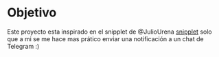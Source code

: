 # Objetivo

Este proyecto esta inspirado en el snipplet de @JulioUrena [snipplet](https://t.co/cEzszNMOyp?amp=1) solo que a mi se me hace mas prático enviar una notificación a un chat de Telegram :)


